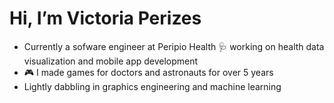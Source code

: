 # Hi, I’m Victoria Perizes
- Currently a sofware engineer at Peripio Health 🩺 working on health data visualization and mobile app development
- 🎮 I made games for doctors and astronauts for over 5 years
- Lightly dabbling in graphics engineering and machine learning 

<!---
vperizes/vperizes is a ✨ special ✨ repository because its `README.md` (this file) appears on your GitHub profile.
You can click the Preview link to take a look at your changes.
--->
